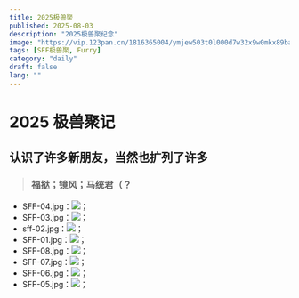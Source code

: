 ```yaml
---
title: 2025极兽聚
published: 2025-08-03
description: "2025极兽聚纪念"
image: "https://vip.123pan.cn/1816365004/ymjew503t0l000d7w32x9w0mkx89baqoDIYPAqDzAIaOAcxvDdawDO==.JPG"
tags: [SFF极兽聚, Furry]
category: "daily"
draft: false
lang: ""
---
```


# 2025 极兽聚记

## 认识了许多新朋友，当然也扩列了许多

> ### 福挞；镜风；马统君（？
- SFF-04.jpg：![](https://vip.123pan.cn/1816365004/ymjew503t0n000d7w32y6ti5cr3i4e5hDIYPAqDzAIaOAcxvDdawDO==.jpg)；
- SFF-03.jpg：![](https://vip.123pan.cn/1816365004/yk6baz03t0l000d7w33fh15o6i95zxhhDIYPAqDzAIaOAcxvDdawDO==.jpg)；
- sff-02.jpg：![](https://vip.123pan.cn/1816365004/yk6baz03t0n000d7w33h2shsy84eq81jDIYPAqDzAIaOAcxvDdawDO==.jpg)；
- SFF-01.jpg：![](https://vip.123pan.cn/1816365004/ymjew503t0l000d7w32x9w0n2a89crh6DIYPAqDzAIaOAcxvDdawDO==.jpg)；
- SFF-08.jpg：![](https://vip.123pan.cn/1816365004/yk6baz03t0m000d7w33ga8zawposcdfjDIYPAqDzAIaOAcxvDdawDO==.jpg)；
- SFF-07.jpg：![](https://vip.123pan.cn/1816365004/ymjew503t0n000d7w32y6ti4st3i38diDIYPAqDzAIaOAcxvDdawDO==.jpg)；
- SFF-06.jpg：![](https://vip.123pan.cn/1816365004/yk6baz03t0l000d7w33fh15n8d95yudpDIYPAqDzAIaOAcxvDdawDO==.jpg)；
- SFF-05.jpg：![](https://vip.123pan.cn/1816365004/ymjew503t0m000d7w32xs0b4iynvp8z8DIYPAqDzAIaOAcxvDdawDO==.jpg)；
